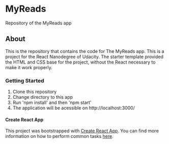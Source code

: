 # MyReads

Repository of the MyReads app


## About

This is the repository that contains the code for The MyReads app. This is a project for the React Nanodegree of Udacity. The starter template provided the HTML and CSS base for the project, without the React necessary to make it work properly.


### Getting Started

1. Clone this repository
2. Change directory to this app
3. Run 'npm install' and then 'npm start'
4. The application will be acessible on http://localhost:3000/


#### Create React App

This project was bootstrapped with [Create React App](https://github.com/facebookincubator/create-react-app). You can find more information on how to perform common tasks [here](https://github.com/facebookincubator/create-react-app/blob/master/packages/react-scripts/template/README.md).